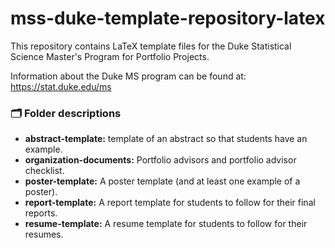 # mss-duke-template-repository-latex

This repository contains LaTeX template files for the Duke Statistical Science Master's Program for Portfolio Projects. 

Information about the Duke MS program can be found at: https://stat.duke.edu/ms

### :card_index_dividers: Folder descriptions

- **abstract-template:** template of an abstract so that students have an example. 
- **organization-documents:** Portfolio advisors and portfolio advisor checklist.
- **poster-template:** A poster template (and at least one example of a poster).
- **report-template:** A report template for students to follow for their final reports.
- **resume-template:** A resume template for students to follow for their resumes. 
